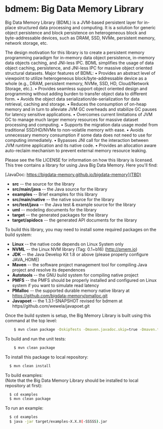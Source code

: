bdmem: Big Data Memory Library
================================
Big Data Memory Library (BDML) is a JVM-based persistent layer for in-place structured data processing and computing.
It is a solution for generic object persistence and block persistence on heterogeneous block and byte-addressable devices, such as DRAM, SSD, NVMe, persistent memory, network storage, etc.

The design motivation for this library is to create a persistent memory programming paradigm for in-memory data object persistence, in-memory data objects caching, and JNI-less IPC. BDML simplifies the usage of data object caching, persistence, and JNI-less IPC for massive object oriented structural datasets.
Major features of BDML:
• Provides an abstract level of viewpoint to utilize heterogeneous block/byte-addressable device as a whole (e.g., DRAM, persistent memory, NVMe, SSD, HD, Cloud/Network Storage, etc.).
• Provides seamless support object oriented design and programming without adding burden to transfer object data to different form.
• Avoids the object data serialization/de-serialization for data retrieval, caching and storage.
• Reduces the consumption of on-heap memory and in turn to alleviate JVM GC overheads and stabilize GC pauses for latency sensitive applications.
• Overcomes current limitations of JVM GC to manage much larger memory resources for massive dataset processing and computing.
• Supports the migration data usage model from traditional SSD/HD/NVMe to non-volatile memory with ease.
• Avoids unnecessary memory consumption if some data does not need to use for computing immediately.
• Bypasses JNI call for the interaction between JVM runtime application and its native code.
• Provides an allocation aware auto-reclaim mechanism to prevent external memory resource leaking.

Please see the file LICENSE for information on how this library is licensed.
This tree contains a library for using Java Big Data Memory.
Here you'll find:

[JavaDoc: https://bigdata-memory.github.io/bigdata-memory](TBD)

* **src** -- the source for the library
* **src/main/java** -- the Java source for the library
* **examples** -- Brief examples for this library
* **src/main/native** -- the native source for the library
* **src/test/java** -- the Java test & example source for the library
* **uml** -- modeling documents for the library
* **target** -- the generated packages for the library
* **target/apidocs** -- the generated API documents for the library

To build this library, you may need to install some required packages on the build system:

* **Linux** -- the native code depends on Linux System only
* **NVML** -- the Linux NVM library (Tag: 0.1+b16) (http://pmem.io)
* **JDK** -- the Java Develop Kit 1.8 or above (please properly configure JAVA_HOME)
* **Maven** -- the software project management tool for compiling Java project and resolve its dependences
* **Autotools** -- the GNU build system for compiling native project
* **PMFS** -- the PMFS should be properly installed and configured on Linux system if you want to simulate read latency
* **PMalloc** -- the supported durable memory native library at https://github.com/bigdata-memory/pmalloc.git
* **Javapoet** -- the 1.3.1-SNAPSHOT revised for bdmem at https//github.com/wewela/javapoet.git

Once the build system is setup, the Big Memory Library is built using this command at the top level:
```bash
	$ mvn clean package -DskipTests -Dmaven.javadoc.skip=true -Dmaven.test.skip=true
```

To build and run the unit tests:
```bash
	$ mvn clean package
```

To install this package to local repository:
```bash
  $ mvn clean install
```

To build examples:  
(Note that the Big Data Memory Library should be installed to local repository at first):
```bash
  $ cd examples
  $ mvn clean package
```

To run an example:
```bash
  $ cd examples
  $ java -jar target/examples-X.X.X(-SSSSS).jar
```

